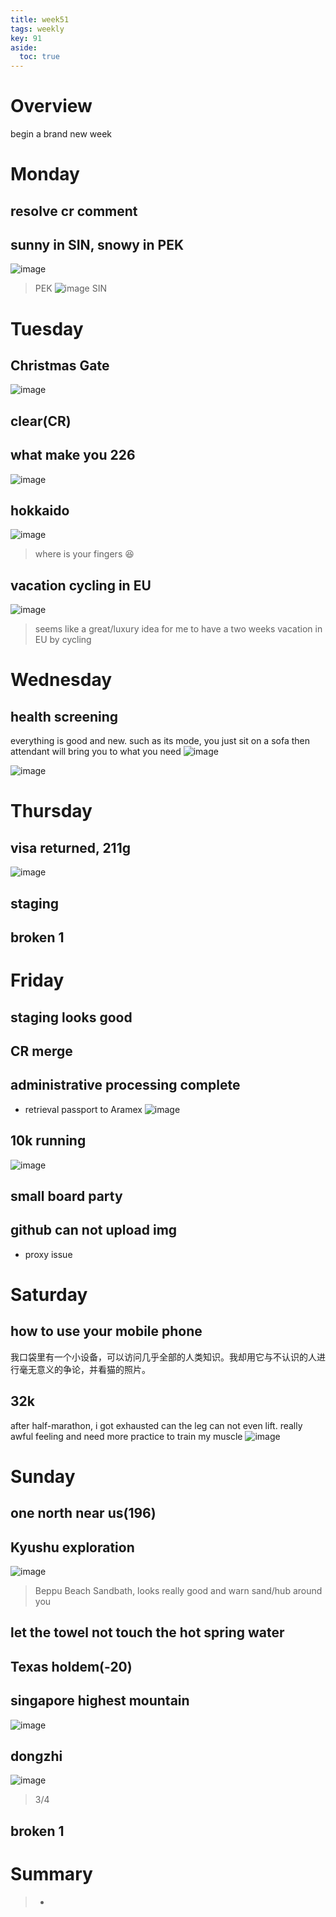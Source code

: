 ```yaml
---
title: week51
tags: weekly
key: 91
aside:
  toc: true
---
```


# Overview
begin a brand new week

# Monday
## resolve cr comment
## sunny in SIN, snowy in PEK
   ![image](https://user-images.githubusercontent.com/8369671/70966981-db6e9d00-20cf-11ea-86d7-f65d5a8b34db.png)
   > PEK
   ![image](https://user-images.githubusercontent.com/8369671/70966873-90ed2080-20cf-11ea-941e-a91323b1d1ad.png)
   > SIN

# Tuesday
## Christmas Gate   
   ![image](https://user-images.githubusercontent.com/8369671/70966874-9480a780-20cf-11ea-9c88-9d0c5613843b.png)
## clear(CR)

## what make you 226
![image](https://user-images.githubusercontent.com/8369671/71000536-75593880-2116-11ea-8337-d1fcd7d302fc.png)

## hokkaido
![image](https://user-images.githubusercontent.com/8369671/71000543-78542900-2116-11ea-85cd-c136aa415e30.png)
> where is your fingers :laughing:

## vacation cycling in EU
   ![image](https://user-images.githubusercontent.com/8369671/71009541-5c0bb880-2125-11ea-9c73-06e10d1f9473.png)
   > seems like a great/luxury idea for me to have a two weeks vacation in EU by cycling  

# Wednesday
## health screening
   everything is good and new. such as its mode, you just sit on a sofa then attendant will bring you to what you need
   ![image](https://user-images.githubusercontent.com/8369671/71059445-db3cd300-219d-11ea-9a7d-2a163301eacd.png)

   ![image](https://user-images.githubusercontent.com/8369671/71059448-dd9f2d00-219d-11ea-8628-ed802e4292e3.png)

# Thursday
## visa returned, 211g
   ![image](https://user-images.githubusercontent.com/8369671/71256540-ff4e0f00-236b-11ea-8436-586ca3bdd70c.png)

## staging
## broken 1

# Friday
## staging looks good
## CR merge
## administrative processing complete
   - retrieval passport to Aramex
   ![image](https://user-images.githubusercontent.com/8369671/71256453-bdbd6400-236b-11ea-84f7-36e800e58acd.png)

## 10k running
![image](https://user-images.githubusercontent.com/8369671/71256396-949cd380-236b-11ea-8946-13151b2e0e83.png)

## small board party
## github can not upload img
   - proxy issue

# Saturday
## how to use your mobile phone 
我口袋里有一个小设备，可以访问几乎全部的人类知识。我却用它与不认识的人进行毫无意义的争论，并看猫的照片。

## 32k
after half-marathon, i got exhausted can the leg can not even lift. really awful feeling and need more practice to train my muscle 
![image](https://user-images.githubusercontent.com/8369671/71317940-44855480-24c4-11ea-8410-2ea9951d0976.png)

# Sunday
## one north near us(196)
## Kyushu exploration
![image](https://user-images.githubusercontent.com/8369671/71317884-4569b680-24c3-11ea-9bce-afad279cde01.png)
> Beppu Beach Sandbath, looks really good and warn sand/hub around you

## let the towel not touch the hot spring water
## Texas holdem(-20)
## singapore highest mountain
![image](https://user-images.githubusercontent.com/8369671/71335155-4d396180-257c-11ea-99e0-808a50e7875d.png)

## dongzhi
![image](https://user-images.githubusercontent.com/8369671/71335296-013aec80-257d-11ea-9624-094e45850af4.png)
> 3/4

## broken 1

# Summary
> - 
